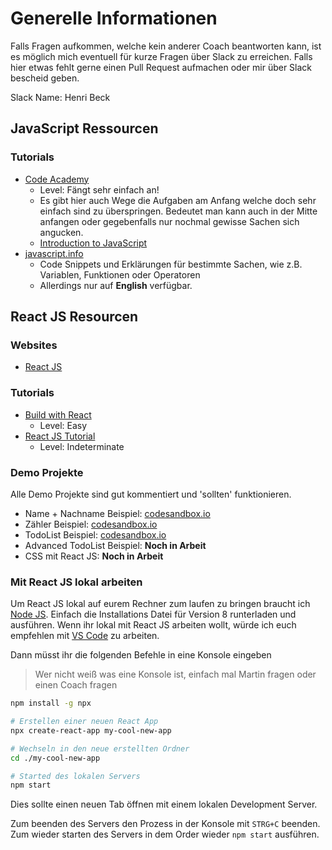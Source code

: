 # Generelle Informationen

Falls Fragen aufkommen, welche kein anderer Coach beantworten kann, ist es möglich mich eventuell für kurze Fragen über Slack zu erreichen. Falls hier etwas fehlt gerne einen Pull Request aufmachen oder mir über Slack bescheid geben.

Slack Name: Henri Beck

## JavaScript Ressourcen

### Tutorials
 - [Code Academy](codeacademy.com)
   - Level: Fängt sehr einfach an!
   - Es gibt hier auch Wege die Aufgaben am Anfang welche doch sehr einfach sind zu überspringen. Bedeutet man kann auch in der Mitte anfangen oder gegebenfalls nur nochmal gewisse Sachen sich angucken.
   - [Introduction to JavaScript](https://www.codecademy.com/learn/introduction-to-javascript)
 - [javascript.info](https://javascript.info/)
   - Code Snippets und Erklärungen für bestimmte Sachen, wie z.B. Variablen, Funktionen oder Operatoren
   - Allerdings nur auf **English** verfügbar.

## React JS Resourcen

### Websites
 - [React JS](https://reactjs.org/docs/hello-world.html)
 
### Tutorials
 - [Build with React](http://buildwithreact.com/tutorial)
   - Level: Easy
 - [React JS Tutorial](https://reactjs.org/tutorial/tutorial.html)
   - Level: Indeterminate

### Demo Projekte
Alle Demo Projekte sind gut kommentiert und 'sollten' funktionieren.

 - Name + Nachname Beispiel: [codesandbox.io](https://codesandbox.io/s/pp9rqxy86m)
 - Zähler Beispiel: [codesandbox.io](https://codesandbox.io/s/l5rl2q53x9)
 - TodoList Beispiel: [codesandbox.io](https://codesandbox.io/s/wooolxx9rl)
 - Advanced TodoList Beispiel: **Noch in Arbeit**
 - CSS mit React JS: **Noch in Arbeit**

### Mit React JS lokal arbeiten

Um React JS lokal auf eurem Rechner zum laufen zu bringen braucht ich [Node JS](https://nodejs.org/de/).
Einfach die Installations Datei für Version 8 runterladen und ausführen.
Wenn ihr lokal mit React JS arbeiten wollt, würde ich euch empfehlen mit [VS Code](https://code.visualstudio.com/) zu arbeiten.

Dann müsst ihr die folgenden Befehle in eine Konsole eingeben
> Wer nicht weiß was eine Konsole ist, einfach mal Martin fragen oder einen Coach fragen

```sh
npm install -g npx

# Erstellen einer neuen React App
npx create-react-app my-cool-new-app

# Wechseln in den neue erstellten Ordner
cd ./my-cool-new-app

# Started des lokalen Servers
npm start
```

Dies sollte einen neuen Tab öffnen mit einem lokalen Development Server.

Zum beenden des Servers den Prozess in der Konsole mit `STRG+C` beenden.
Zum wieder starten des Servers in dem Order wieder `npm start` ausführen.
